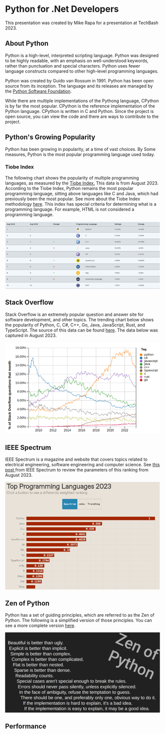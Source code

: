 # Python for .Net Developers
This presentation was created by Mike Rapa for a presentation at TechBash 2023.

## About Python
Python is a high-level, interpreted 
scripting language. Python was designed to be highly 
readable, with an emphasis on well-understood keywords, rather than
punctuation and special characters. Python uses fewer language constructs 
compared to other high-level programming languages.

Python was created by Guido van Rossum in 1991. Python has been open source
from its inception. The language and its releases are managed by the [Python Software Foundation](https://www.python.org/psf/about/).

While there are multiple implementations of the Pythong language, CPython is by far the most popular. 
CPython is the reference implementation of the Python language. CPython is written in C and Python. 
Since the project is open source, you can view the code and there are ways to contribute to the project.

## Python's Growing Popularity 
Python has been growing in popularity, at a time of vast choices. By Some measures, Python is the
most popular programming language used today.

### Tiobe Index
The following chart shows the popularity of multiple programming languages, as measured by the [Tiobe Index.](https://www.tiobe.com/tiobe-index/)
This data is from August 2023. According to the Tiobe Index, Python remains the most popular
programming language, sitting above languages like C and Java, which had previously been the most popular. 
See more about the Tiobe Index methodology [here](https://www.tiobe.com/tiobe-index/programminglanguages_definition/). 
This index has special criteria for determining what is a programming language. For example, HTML is not considered a 
programming language.

![TIOBE Index](images/tiobe.png)


## Stack Overflow
Stack Overflow is an extremely popular question and answer site for software development, and other topics. The trending
chart below shows the popularity of Python, C, C#, C++, Go, Java, JavaScript, Rust, and TypeScript.
The source of this data can be found [here](https://insights.stackoverflow.com/trends?tags=c%23%2Cpython%2Cjava%2Cgo%2Cjavascript%2Ctypescript%2Crust%2Cc%2B%2B%2Cc). 
The data below was captured in August 2023. 

![Stack Overflow](images/so.png)


## IEEE Spectrum
IEEE Spectrum is a magazine and website that covers topics related to electrical engineering, software engineering 
and computer science. See [this post ](https://spectrum.ieee.org/the-top-programming-languages-2023)from IEEE Spectrum 
to review the parameters of this ranking from August 2023. 

![img.png](images/ieee.png)

## Zen of Python
Python has a set of guiding principles, which are referred to as the Zen of Python. The following is a simplified 
version of those principles. You can see a more complete version [here](https://en.wikipedia.org/wiki/Zen_of_Python).

![Zen of Python](images/zen.png)

## Performance
